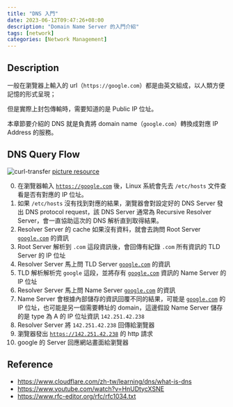 ```yaml
---
title: "DNS 入門"
date: 2023-06-12T09:47:26+08:00
description: "Domain Name Server 的入門介紹"
tags: [network]
categories: [Network Management]
---
```


## Description

一般在瀏覽器上輸入的 url（`https://google.com`）都是由英文組成，以人類方便記憶的形式呈現；

但是實際上封包傳輸時，需要知道的是 Public IP 位址。

本章節要介紹的 DNS 就是負責將 domain name（`google.com`）轉換成對應 IP Address 的服務。

## DNS Query Flow

![curl-transfer](/blog/images/dns.png)
[picture resource](https://www.cloudflare.com/zh-tw/learning/dns/what-is-dns/)

0. 在瀏覽器輸入 [`https://google.com`](http://google.com) 後，Linux 系統會先去 `/etc/hosts` 文件查看是否有對應的 IP 位址。
1. 如果 `/etc/hosts` 沒有找到對應的結果，瀏覽器會對設定好的 DNS Server 發出 DNS protocol request，該 DNS Server 通常為 Recursive Resolver Server，會一直協助這次的 DNS 解析直到取得結果。
2. Resolver Server 的 cache 如果沒有資料，就會去詢問 Root Server [`google.com`](http://google.com) 的資訊
3. Root Server 解析到 `.com` 這段資訊後，會回傳有紀錄 `.com` 所有資訊的 TLD Server 的 IP 位址
4. Resolver Server 馬上問 TLD Server [`google.com`](http://google.com) 的資訊
5. TLD 解析解析完 `google` 這段，並將存有 [`google.com`](http://google.com) 資訊的 Name Server 的 IP 位址
6. Resolver Server 馬上問 Name Server [`google.com`](http://google.com) 的資訊
7. Name Server 會根據內部儲存的資訊回覆不同的結果，可能是 [`google.com`](http://google.com) 的 IP 位址，也可能是另一個需要轉址的 domain，這邊假設 Name Server 儲存的是 type 為 A 的 IP 位址資訊 `142.251.42.238`
8. Resolver Server 將 `142.251.42.238` 回傳給瀏覽器
9. 瀏覽器發出 [`https://142.251.42.238`](http://142.251.42.238) 的 http 請求
10. google 的 Server 回應網站畫面給瀏覽器

## Reference

- <https://www.cloudflare.com/zh-tw/learning/dns/what-is-dns>
- <https://www.youtube.com/watch?v=HnUDtycXSNE>
- <https://www.rfc-editor.org/rfc/rfc1034.txt>
